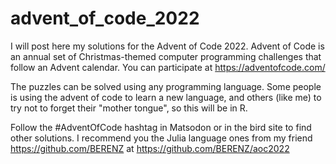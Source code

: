 # advent_of_code_2022

I will post here my solutions for the Advent of Code 2022. Advent of Code is an annual set of Christmas-themed computer programming challenges that follow an Advent calendar. You can participate at https://adventofcode.com/

The puzzles can be solved using any programming language. Some people is using the advent of code to learn a new language, and others (like me) to try not to forget their "mother tongue", so this will be in R.

Follow the #AdventOfCode hashtag in Matsodon or in the bird site to find other solutions. I recommend you the Julia language ones from my friend https://github.com/BERENZ at https://github.com/BERENZ/aoc2022

